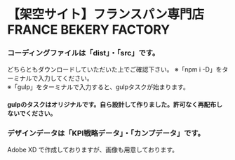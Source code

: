 # 【架空サイト】フランスパン専門店　FRANCE BEKERY FACTORY  
### コーディングファイルは「dist」・「src」です。
どちらともダウンロードしていただいた上でご確認下さい。
※「npm i -D」をターミナルで入力してください。  
※「gulp」をターミナルで入力すると、gulpタスクが始まります。  
#### gulpのタスクはオリジナルです。自ら設計して作りました。許可なく再配布しないでください。    




### デザインデータは「KPI戦略データ」・「カンプデータ」です。
Adobe XD で作成しておりますが、画像も用意しております。
